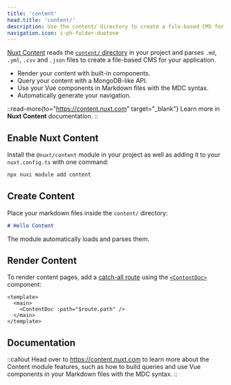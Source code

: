 ```yaml
---
title: 'content'
head.title: 'content/'
description: Use the content/ directory to create a file-based CMS for your application.
navigation.icon: i-ph-folder-duotone
---
```


[Nuxt Content](https://content.nuxt.com) reads the [`content/` directory](/docs/guide/directory-structure/content) in your project and parses `.md`, `.yml`, `.csv` and `.json` files to create a file-based CMS for your application.

- Render your content with built-in components.
- Query your content with a MongoDB-like API.
- Use your Vue components in Markdown files with the MDC syntax.
- Automatically generate your navigation.

::read-more{to="https://content.nuxt.com" target="_blank"}
Learn more in **Nuxt Content** documentation.
::

## Enable Nuxt Content

Install the `@nuxt/content` module in your project as well as adding it to your `nuxt.config.ts` with one command:

```bash [Terminal]
npx nuxi module add content
```

## Create Content

Place your markdown files inside the `content/` directory:

```md [content/index.md]
# Hello Content
```

The module automatically loads and parses them.

## Render Content

To render content pages, add a [catch-all route](/docs/guide/directory-structure/pages/#catch-all-route) using the [`<ContentDoc>`](https://content.nuxt.com/components/content-doc) component:

```vue [pages/[...slug\\].vue]
<template>
  <main>
    <ContentDoc :path="$route.path" />
  </main>
</template>
```

## Documentation

::callout
Head over to <https://content.nuxt.com> to learn more about the Content module features, such as how to build queries and use Vue components in your Markdown files with the MDC syntax.
::
